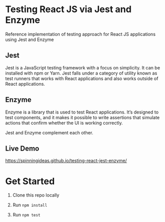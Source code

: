 # Testing React JS via Jest and Enzyme

Reference implementation of testing approach for React JS applications using Jest and Enzyme

## Jest

Jest is a JavaScript testing framework with a focus on simplicity. It can be installed with npm or Yarn. Jest falls under a category of utility known as test runners that works with React applications and also works outside of React applications.

## Enzyme

Enzyme is a library that is used to test React applications. It’s designed to test components, and it makes it possible to write assertions that simulate actions that confirm whether the UI is working correctly.

Jest and Enzyme complement each other.

## Live Demo

https://spinningideas.github.io/testing-react-jest-enzyme/

# Get Started

1. Clone this repo locally

2. Run `npm install`

3. Run `npm test`
